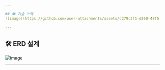```yaml
---

## 🛠️ 기술 스택
![image](https://github.com/user-attachments/assets/c279c2f1-d260-48f5-8115-f5ec2b25046a)

---
```


## 🛠️ ERD 설계
![image](https://github.com/user-attachments/assets/9589efd1-f19c-4792-ae2b-64092c4a1e82)

---
